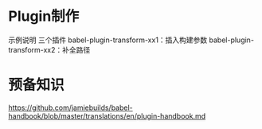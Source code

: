 
# Plugin制作

示例说明 三个插件
babel-plugin-transform-xx1：插入构建参数
babel-plugin-transform-xx2：补全路径

# 预备知识
https://github.com/jamiebuilds/babel-handbook/blob/master/translations/en/plugin-handbook.md